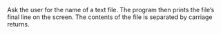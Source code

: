 Ask the user for the name of a text file. The program then prints the file’s final line on the screen. The contents of the file is separated by carriage returns.